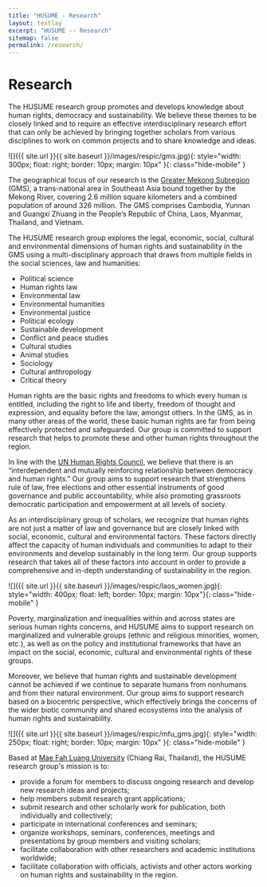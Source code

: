 ```yaml
---
title: "HUSUME - Research"
layout: textlay
excerpt: "HUSUME -- Research"
sitemap: false
permalink: /research/
---
```


# Research

The HUSUME research group promotes and develops knowledge about human rights, democracy and sustainability. We believe these themes to be closely linked and to require an effective interdisciplinary research effort that can only be achieved by bringing together scholars from various disciplines to work on common projects and to share knowledge and ideas.

![]({{ site.url }}{{ site.baseurl }}/images/respic/gms.jpg){: style="width: 300px; float: right; border: 10px; margin: 10px" }{: class="hide-mobile" }

The geographical focus of our research is the [Greater Mekong Subregion](https://en.wikipedia.org/wiki/Greater_Mekong_Subregion) (GMS), a trans-national area in Southeast Asia bound together by the Mekong River, covering 2.6 million square kilometers and a combined population of around 326 million. The GMS comprises Cambodia, Yunnan and Guangxi Zhuang in the People’s Republic of China, Laos, Myanmar, Thailand, and Vietnam.

The HUSUME research group explores the legal, economic, social, cultural and environmental dimensions of human rights and sustainability in the GMS using a multi-disciplinary approach that draws from multiple fields in the social sciences, law and humanities:

- Political science
- Human rights law
- Environmental law
- Environmental humanities
- Environmental justice
- Political ecology
- Sustainable development
- Conflict and peace studies
- Cultural studies
- Animal studies
- Sociology
- Cultural anthropology
- Critical theory

Human rights are the basic rights and freedoms to which every human is entitled, including the right to life and liberty, freedom of thought and expression, and equality before the law, amongst others. In the GMS, as in many other areas of the world, these basic human rights are far from being effectively protected and safeguarded. Our group is committed to support research that helps to promote these and other human rights throughout the region. 

In line with the [UN Human Rights Council](https://www.ohchr.org/en/Issues/RuleOfLaw/Pages/Democracy.aspx), we believe that there is an “interdependent and mutually reinforcing relationship between democracy and human rights.” Our group aims to support research that strengthens rule of law, free elections and other essential instruments of good governance and public accountability, while also promoting grassroots democratic participation and empowerment at all levels of society.

As an interdisciplinary group of scholars, we recognize that human rights are not just a matter of law and governance but are closely linked with social, economic, cultural and environmental factors. These factors directly affect the capacity of human individuals and communities to adapt to their environments and develop sustainably in the long term. Our group supports research that takes all of these factors into account in order to provide a comprehensive and in-depth understanding of sustainability in the region.

![]({{ site.url }}{{ site.baseurl }}/images/respic/laos_women.jpg){: style="width: 400px; float: left; border: 10px; margin: 10px"}{: class="hide-mobile" }

Poverty, marginalization and inequalities within and across states are serious human rights concerns, and HUSUME aims to support research on marginalized and vulnerable groups (ethnic and religious minorities, women, etc.), as well as on the policy and institutional frameworks that have an impact on the social, economic, cultural and environmental rights of these groups.

Moreover, we believe that human rights and sustainable development cannot be achieved if we continue to separate humans from nonhumans and from their natural environment. Our group aims to support research based on a biocentric perspective, which effectively brings the concerns of the wider biotic community and shared ecosystems into the analysis of human rights and sustainability.

![]({{ site.url }}{{ site.baseurl }}/images/respic/mfu_gms.jpg){: style="width: 250px; float: right; border: 10px; margin: 10px" }{: class="hide-mobile" }

Based at [Mae Fah Luang University](https://en.mfu.ac.th/home.html) (Chiang Rai, Thailand), the HUSUME research group's mission is to:

- provide a forum for members to discuss ongoing research and develop new research ideas and projects;
- help members submit research grant applications;
- submit research and other scholarly work for publication, both individually and collectively;
- participate in international conferences and seminars; 
- organize workshops, seminars, conferences, meetings and presentations by group members and visiting scholars; 
- facilitate collaboration with other researchers and academic institutions worldwide;
- facilitate collaboration with officials, activists and other actors working on human rights and sustainability in the region.

